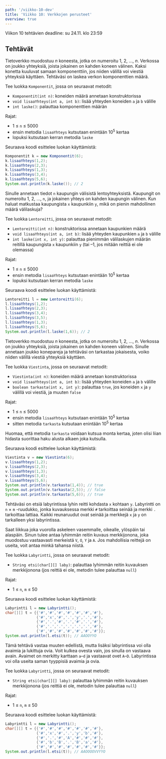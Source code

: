 ```yaml
---
path: '/viikko-10-dev'
title: 'Viikko 10: Verkkojen perusteet'
overview: true
---
```


Viikon 10 tehtävien deadline: su 24.11. klo 23:59

## Tehtävät

<programming-exercise name='2. Komponentit' tmcname='viikko10-Viikko10Tehtava2'>

Tietoverkko muodostuu _n_ koneesta,
jotka on numeroitu 1, 2, ..., _n_.
Verkossa on joukko yhteyksiä,
joista jokainen on kahden koneen välinen.
Kaksi konetta kuuluvat samaan komponenttiin,
jos niiden välillä voi viestiä yhteyksiä käyttäen.
Tehtäväsi on laskea verkon komponenttien määrä.

Tee luokka `Komponentit`, jossa on seuraavat metodit:

* `Komponentit(int n)`: koneiden määrä annetaan konstruktorissa
* `void lisaaYhteys(int a, int b)`: lisää yhteyden koneiden `a` ja `b` välille
* `int laske()`: palauttaa komponenttien määrän

Rajat:

- 1 &le; `n` &le; 5000
- ensin metodia `lisaaYhteys` kutsutaan enintään 10<sup>5</sup> kertaa
- lopuksi kutsutaan kerran metodia `laske`

Seuraava koodi esittelee luokan käyttämistä:

```java
Komponentit k = new Komponentit(6);
k.lisaaYhteys(1,2);
k.lisaaYhteys(2,3);
k.lisaaYhteys(1,3);
k.lisaaYhteys(3,4);
k.lisaaYhteys(5,6);
System.out.println(k.laske()); // 2
```

</programming-exercise>

<programming-exercise name='3. Lentoreitti' tmcname='viikko10-Viikko10Tehtava3'>

Sinulle annetaan tiedot `n` kaupungin välisistä lentoyhteyksistä.
Kaupungit on numeroitu 1, 2, ..., `n`,
ja jokainen yhteys on kahden kaupungin välinen.
Kun haluat matkustaa kaupungista `x` kaupunkiin `y`,
mikä on pienin mahdollinen määrä välilaskuja?

Tee luokka `Lentoreitti`, jossa on seuraavat metodit:

* `Lentoreitti(int n)`: konstruktorissa annetaan kaupunkien määrä
* `void lisaaYhteys(int a, int b)`: lisää yhteyden kaupunkien `a` ja `b` välille
* `int laske(int x, int y)`: palauttaa pienimmän välilaskujen määrän
reitillä kaupungista `x` kaupunkiin `y`
(tai &ndash;1, jos mitään reittiä ei ole olemassa)

Rajat:

- 1 &le; `n` &le; 5000
- ensin metodia `lisaaYhteys` kutsutaan enintään 10<sup>5</sup> kertaa
- lopuksi kutsutaan kerran metodia `laske`

Seuraava koodi esittelee luokan käyttämistä:

```java
Lentoreitti l = new Lentoreitti(6);
l.lisaaYhteys(1,2);
l.lisaaYhteys(2,3);
l.lisaaYhteys(3,4);
l.lisaaYhteys(3,5);
l.lisaaYhteys(1,3);
l.lisaaYhteys(5,6);
System.out.println(l.laske(1,6)); // 2
```

</programming-exercise>

<programming-exercise name='4. Viestintä' tmcname='viikko10-Viikko10Tehtava4'>

Tietoverkko muodostuu _n_ koneesta,
jotka on numeroitu 1, 2, ..., _n_.
Verkossa on joukko yhteyksiä,
joista jokainen on kahden koneen välinen.
Sinulle annetaan joukko konepareja
ja tehtäväsi on tarkastaa jokaisesta,
voiko niiden välillä viestiä yhteyksiä käyttäen.

Tee luokka `Viestinta`, jossa on seuraavat metodit:

* `Viestinta(int n)`: koneiden määrä annetaan konstruktorissa
* `void lisaaYhteys(int a, int b)`: lisää yhteyden koneiden `a` ja `b` välille
* `boolean tarkasta(int x, int y)`: palauttaa `true`,
jos koneiden `x` ja `y` välillä voi viestiä, ja muuten `false`

Rajat:

- 1 &le; `n` &le; 5000
- ensin metodia `lisaaYhteys` kutsutaan enintään 10<sup>5</sup> kertaa
- sitten metodia `tarkasta` kutsutaan enintään 10<sup>5</sup> kertaa

Huomaa, että metodia `tarkasta` voidaan kutsua monta kertaa,
joten olisi liian hidasta suorittaa haku alusta alkaen joka kutsulla.

Seuraava koodi esittelee luokan käyttämistä:

```java
Viestinta v = new Viestinta(6);
v.lisaaYhteys(1,2);
v.lisaaYhteys(2,3);
v.lisaaYhteys(1,3);
v.lisaaYhteys(3,4);
v.lisaaYhteys(5,6);
System.out.println(v.tarkasta(1,4)); // true
System.out.println(v.tarkasta(2,5)); // false
System.out.println(v.tarkasta(5,6)); // true
```

</programming-exercise>

<programming-exercise name='5. Labyrintti I' tmcname='viikko10-Viikko10Tehtava5'>

Tehtäväsi on etsiä labyrintissa lyhin reitti kohdasta
`x` kohtaan `y`. Labyrintti on `n` &times; `m` -ruudukko,
jonka kuvauksessa merkki `#` tarkoittaa
seinää ja merkki `.` tarkoittaa lattiaa.
Kaikki reunaruudut ovat seinää ja merkkejä
`x` ja `y` on tarkalleen yksi labyrintissa.

Saat liikkua joka vuorolla askeleen vasemmalle,
oikealle, ylöspäin tai alaspäin.
Sinun tulee antaa lyhimmän reitin kuvaus merkkijonona,
joka muodostuu vastaavasti merkeistä `V`, `O`, `Y` ja `A`.
Jos mahdollisia reittejä on useita,
voit antaa minkä tahansa niistä.

Tee luokka `Labyrintti`, jossa on seuraavat metodit:

* `String etsi(char[][] laby)`: palauttaa lyhimmän reitin kuvauksen merkkijonona
(jos reittiä ei ole, metodin tulee palauttaa `null`)

Rajat:

- 1 &le; `n`, `m` &le; 50

Seuraava koodi esittelee luokan käyttämistä:

```java
Labyrintti l = new Labyrintti();
char[][] t = {{'#','#','#','#','#','#','#'},
              {'#','x','#','.','y','.','#'},
              {'#','.','#','.','#','.','#'},
              {'#','.','.','.','.','.','#'},
              {'#','#','#','#','#','#','#'}};
System.out.println(l.etsi(t)); // AAOOYYO
```

</programming-exercise>

<programming-exercise name='6. Labyrintti II' tmcname='viikko10-Viikko10Tehtava6'>

Tämä tehtävä vastaa muuten edellistä,
mutta lisäksi labyrintissa voi olla avaimia
ja lukittuja ovia.
Voit kulkea ovesta vain, jos sinulla on vastaava avain.
Avaimet on merkitty karttaan `a`&ndash;`d`
ja vastaavat ovet `A`&ndash;`D`.
Labyrintissa voi olla useita saman tyyppisiä
avaimia ja ovia.


Tee luokka `Labyrintti`, jossa on seuraavat metodit:

* `String etsi(char[][] laby)`: palauttaa lyhimmän reitin kuvauksen merkkijonona
(jos reittiä ei ole, metodin tulee palauttaa `null`)

Rajat:

- 1 &le; `n`, `m` &le; 50

Seuraava koodi esittelee luokan käyttämistä:

```java
Labyrintti l = new Labyrintti();
char[][] t = {{'#','#','#','#','#','#','#'},
              {'#','x','#','.','y','b','#'},
              {'#','.','#','A','#','#','#'},
              {'#','b','B','.','B','a','#'},
              {'#','#','#','#','#','#','#'}};
System.out.println(l.etsi(t)); // AAOOOOVVYYO
```

</programming-exercise>
